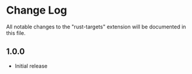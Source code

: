 # Change Log

All notable changes to the "rust-targets" extension will be documented in this file.

## 1.0.0

- Initial release
